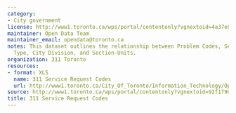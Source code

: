 ```yaml
---
category:
- City government
license: http://www1.toronto.ca/wps/portal/contentonly?vgnextoid=4a37e03bb8d1e310VgnVCM10000071d60f89RCRD
maintainer: Open Data Team
maintainer_email: opendata@toronto.ca
notes: This dataset outlines the relationship between Problem Codes, Service Request
  Type, City Division, and Section-Units.
organization: 311 Toronto
resources:
- format: XLS
  name: 311 Service Request Codes
  url: http://www1.toronto.ca/City_Of_Toronto/Information_Technology/Open_Data/Data_Sets/Assets/Files/Problem_code_List-Nov23-2010.xls
source: http://www1.toronto.ca/wps/portal/contentonly?vgnextoid=92f1790e6f21d210VgnVCM1000003dd60f89RCRD&vgnextchannel=1a66e03bb8d1e310VgnVCM10000071d60f89RCRD
title: 311 Service Request Codes
---
```

